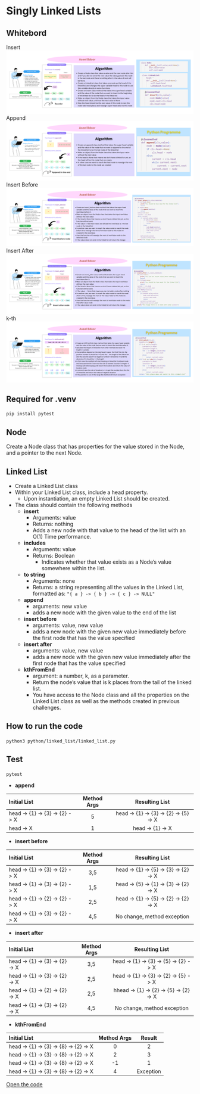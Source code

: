 # Singly Linked Lists
## Whitebord
Insert
![photo](./iwhitebord.png)
Append
![photo](./Append%20(1).png)
Insert Before
![photo](./insertb.png)
Insert After
![photo](./inserta.png)
k-th
![photo](./kth.png)
## Required for .venv
`pip install pytest`
## Node
Create a Node class that has properties for the value stored in the Node, and a pointer to the next Node.
## Linked List
- Create a Linked List class
- Within your Linked List class, include a head property.
  - Upon instantiation, an empty Linked List should be created.
- The class should contain the following methods
  - **insert**
    - Arguments: value
    - Returns: nothing
    - Adds a new node with that value to the head of the list with an O(1) Time performance.
  - **includes**
    - Arguments: value
    - Returns: Boolean
       - Indicates whether that value exists as a Node’s value somewhere within the list.
  - **to string**
    - Arguments: none
    - Returns: a string representing all the values in the Linked List, formatted as: `"{ a } -> { b } -> { c } -> NULL"`
  - **append**
    - arguments: new value
    - adds a new node with the given value to the end of the list
  - **insert before**
    - arguments: value, new value
    - adds a new node with the given new value immediately before the first node that has the value specified
  - **insert after**
    - arguments: value, new value
    - adds a new node with the given new value immediately after the first node that has the value specified
  - **kthFromEnd**
    - argument: a number, k, as a parameter.
    - Return the node’s value that is k places from the tail of the linked list.
    - You have access to the Node class and all the properties on the Linked List class as well as the methods created in previous challenges.

## How to run the code 
`python3 python/linked_list/linked_list.py`

## Test
`pytest`
- **append**

| Initial List | Method Args | Resulting List |
| :---        |    :----:   |    :----:   | 
|head -> {1} -> {3} -> {2} -> X|5|head -> {1} -> {3} -> {2} -> {5} -> X
|head -> X|1|head -> {1} -> X|

- **insert before**

| Initial List | Method Args | Resulting List |
| :---        |    :----:   |    :----:   | 
|head -> {1} -> {3} -> {2} -> X|3,5|head -> {1} -> {5} -> {3} -> {2} -> X
|head -> {1} -> {3} -> {2} -> X|1,5|head -> {5} -> {1} -> {3} -> {2} -> X|
|head -> {1} -> {2} -> {2} -> X|2,5|head -> {1} -> {5} -> {2} -> {2} -> X|
|head -> {1} -> {3} -> {2} -> X|4,5|No change, method exception|

- **insert after**

| Initial List | Method Args | Resulting List |
| :---        |    :----:   |    :----:   | 
|head -> {1} -> {3} -> {2} -> X|3,5|head -> {1} -> {3} -> {5} -> {2} -> X
|head -> {1} -> {3} -> {2} -> X|2,5|head -> {1} -> {3} -> {2} -> {5} -> X|
|head -> {1} -> {2} -> {2} -> X|2,5|hhead -> {1} -> {2} -> {5} -> {2} -> X|
|head -> {1} -> {3} -> {2} -> X|4,5|No change, method exception|

- **kthFromEnd**

| Initial List | Method Args | Result |
| :---        |    :----:   |    :----:   | 
|head -> {1} -> {3} -> {8} -> {2} -> X|0|2|
|head -> {1} -> {3} -> {8} -> {2} -> X|2|3|
|head -> {1} -> {3} -> {8} -> {2} -> X|-1|1|
|head -> {1} -> {3} -> {8} -> {2} -> X|4|Exception|

[Open the code](./linked_list.py)
